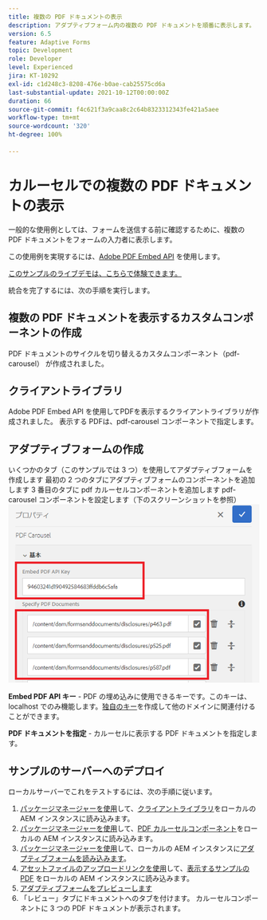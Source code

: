 ```yaml
---
title: 複数の PDF ドキュメントの表示
description: アダプティブフォーム内の複数の PDF ドキュメントを順番に表示します。
version: 6.5
feature: Adaptive Forms
topic: Development
role: Developer
level: Experienced
jira: KT-10292
exl-id: c1d248c3-8208-476e-b0ae-cab25575cd6a
last-substantial-update: 2021-10-12T00:00:00Z
duration: 66
source-git-commit: f4c621f3a9caa8c2c64b8323312343fe421a5aee
workflow-type: tm+mt
source-wordcount: '320'
ht-degree: 100%

---
```


# カルーセルでの複数の PDF ドキュメントの表示

一般的な使用例としては、フォームを送信する前に確認するために、複数の PDF ドキュメントをフォームの入力者に表示します。

この使用例を実現するには、[Adobe PDF Embed API](https://www.adobe.io/apis/documentcloud/dcsdk/pdf-embed.html?lang=ja) を使用します。

[このサンプルのライブデモは、こちらで体験できます。](https://forms.enablementadobe.com/content/dam/formsanddocuments/wefinancecreditcard/jcr:content?wcmmode=disabled)

統合を完了するには、次の手順を実行します。

## 複数の PDF ドキュメントを表示するカスタムコンポーネントの作成

PDF ドキュメントのサイクルを切り替えるカスタムコンポーネント（pdf-carousel） が作成されました。

## クライアントライブラリ

Adobe PDF Embed API を使用してPDFを表示するクライアントライブラリが作成されました。 表示する PDFは、pdf-carousel コンポーネントで指定します。

## アダプティブフォームの作成

いくつかのタブ（このサンプルでは 3 つ）を使用してアダプティブフォームを作成します
最初の 2 つのタブにアダプティブフォームのコンポーネントを追加します
3 番目のタブに pdf カルーセルコンポーネントを追加します
pdf-carousel コンポーネントを設定します（下のスクリーンショットを参照）
![pdf-carousel](assets/pdf-carousel-af-component.png)

**Embed PDF API キー** - PDF の埋め込みに使用できるキーです。このキーは、localhost でのみ機能します。[独自のキー](https://www.adobe.io/apis/documentcloud/dcsdk/pdf-embed.html?lang=ja)を作成して他のドメインに関連付けることができます。

**PDF ドキュメントを指定** - カルーセルに表示する PDF ドキュメントを指定します。


## サンプルのサーバーへのデプロイ

ローカルサーバーでこれをテストするには、次の手順に従います。

1. [パッケージマネージャーを使用](http://localhost:4502/crx/packmgr/index.jsp)して、[クライアントライブラリ](assets/pdf-carousel-client-lib.zip)をローカルの AEM インスタンスに読み込みます。
1. [パッケージマネージャーを使用](http://localhost:4502/crx/packmgr/index.jsp)して、[PDF カルーセルコンポーネント](assets/pdf-carousel-component.zip)をローカルの AEM インスタンスに読み込みます。
1. [パッケージマネージャーを使用](http://localhost:4502/crx/packmgr/index.jsp)して、ローカルの AEM インスタンスに[アダプティブフォームを読み込みます](assets/adaptive-form-pdf-carousel.zip)。
1. [アセットファイルのアップロードリンクを使用](http://localhost:4502/assets.html/content/dam)して、[表示するサンプルの PDF](assets/pdf-carousel-sample-documents.zip) をローカルの AEM インスタンスに読み込みます。
1. [アダプティブフォームをプレビューします](http://localhost:4502/content/dam/formsanddocuments/wefinancecreditcard/jcr:content?wcmmode=disabled)
1. 「レビュー」タブにドキュメントへのタブを付けます。 カルーセルコンポーネントに 3 つの PDF ドキュメントが表示されます。
